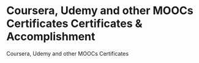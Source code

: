 # Coursera, Udemy and other MOOCs Certificates Certificates & Accomplishment
Coursera, Udemy and other MOOCs Certificates
